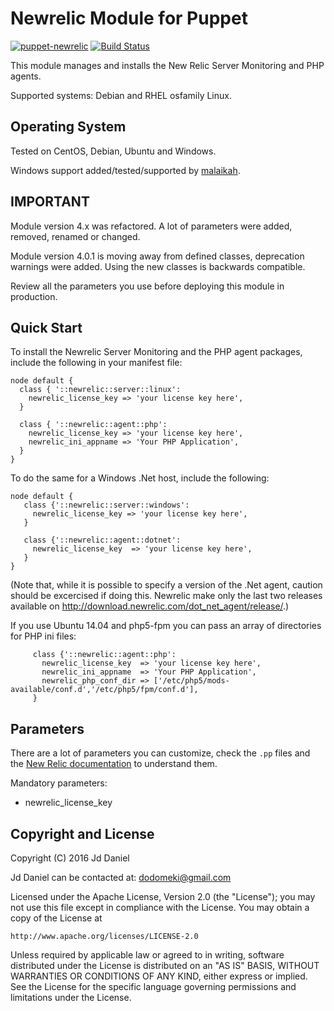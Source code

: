 Newrelic Module for Puppet
==========================
[![puppet-newrelic](https://img.shields.io/puppetforge/v/ehime/newrelic.svg)](https://forge.puppetlabs.com/ehime/newrelic) [![Build Status](https://secure.travis-ci.org/ehime/puppet-newrelic.png)](http://travis-ci.org/ehime/puppet-newrelic)

This module manages and installs the New Relic Server Monitoring and PHP agents.  

Supported systems: Debian and RHEL osfamily Linux.

Operating System
----------------

Tested on CentOS, Debian, Ubuntu and Windows.

Windows support added/tested/supported by [malaikah](https://github.com/malaikah).

IMPORTANT
---------

Module version 4.x was refactored. A lot of parameters were added, removed, renamed or changed.

Module version 4.0.1 is moving away from defined classes, deprecation warnings were added.
Using the new classes is backwards compatible.

Review all the parameters you use before deploying this module in production.

Quick Start
-----------

To install the Newrelic Server Monitoring and the PHP agent packages, include the following in your manifest file:

    node default {
      class { '::newrelic::server::linux':
        newrelic_license_key => 'your license key here',
      }

      class { '::newrelic::agent::php':
        newrelic_license_key => 'your license key here',
        newrelic_ini_appname => 'Your PHP Application',
      }
    }

To do the same for a Windows .Net host, include the following:

    node default {
       class {'::newrelic::server::windows':
         newrelic_license_key => 'your license key here',
       }

       class {'::newrelic::agent::dotnet':
         newrelic_license_key  => 'your license key here',
       }
    }

(Note that, while it is possible to specify a version of the .Net agent, caution should be excercised if doing this. Newrelic make only the last two releases available on http://download.newrelic.com/dot_net_agent/release/.)

If you use Ubuntu 14.04 and php5-fpm you can pass an array of directories for PHP ini files:

         class {'::newrelic::agent::php':
           newrelic_license_key  => 'your license key here',
           newrelic_ini_appname  => 'Your PHP Application',
           newrelic_php_conf_dir => ['/etc/php5/mods-available/conf.d','/etc/php5/fpm/conf.d'],
         }

Parameters
----------

There are a lot of parameters you can customize, check the `.pp` files and the [New Relic documentation](https://docs.newrelic.com/docs/php/php-agent-phpini-settings) to understand them.

Mandatory parameters:

* newrelic_license_key

Copyright and License
---------------------

Copyright (C) 2016 Jd Daniel

Jd Daniel can be contacted at: dodomeki@gmail.com

Licensed under the Apache License, Version 2.0 (the "License");
you may not use this file except in compliance with the License.
You may obtain a copy of the License at

    http://www.apache.org/licenses/LICENSE-2.0

Unless required by applicable law or agreed to in writing, software
distributed under the License is distributed on an "AS IS" BASIS,
WITHOUT WARRANTIES OR CONDITIONS OF ANY KIND, either express or implied.
See the License for the specific language governing permissions and
limitations under the License.
